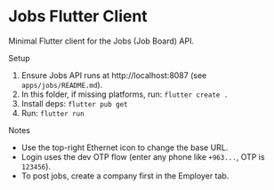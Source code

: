 # Jobs Flutter Client

Minimal Flutter client for the Jobs (Job Board) API.

Setup
1) Ensure Jobs API runs at http://localhost:8087 (see `apps/jobs/README.md`).
2) In this folder, if missing platforms, run: `flutter create .`
3) Install deps: `flutter pub get`
4) Run: `flutter run`

Notes
- Use the top-right Ethernet icon to change the base URL.
- Login uses the dev OTP flow (enter any phone like `+963...`, OTP is `123456`).
- To post jobs, create a company first in the Employer tab.
